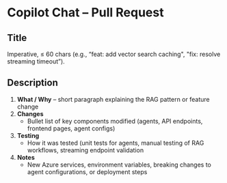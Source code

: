 # Copilot Chat – Pull Request

## Title
Imperative, ≤ 60 chars (e.g., “feat: add vector search caching", "fix: resolve streaming timeout”).

## Description
1. **What / Why** – short paragraph explaining the RAG pattern or feature change  
2. **Changes**
   - Bullet list of key components modified (agents, API endpoints, frontend pages, agent configs)
3. **Testing**
   - How it was tested (unit tests for agents, manual testing of RAG workflows, streaming endpoint validation
4. **Notes**
   - New Azure services, environment variables, breaking changes to agent configurations, or deployment steps
